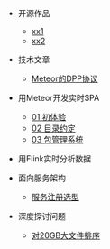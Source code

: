 * 开源作品
  * [xx1](opensource/xx1)
  * [xx2](opensource/xx2)

* 技术文章
  * [Meteor的DPP协议](technotes/meteor_ddp)

* 用Meteor开发实时SPA
  * [01 初体验](meteor/start)
  * [02 目录约定](meteor/directory)
  * [03 包管理系统](meteor/package)

* 用Flink实时分析数据

* 面向服务架构
  * [服务注册选型](microservice/registry_server)

* 深度探讨问题
  * [对20GB大文件排序](divetech/how_to_sort_large_file)
